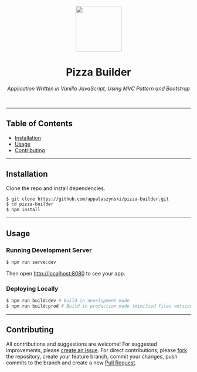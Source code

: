 <div align="center">
  <a href="https://github.com/appalaszynski/pizza-builder">
    <img src="https://user-images.githubusercontent.com/35331661/42723051-d7822b44-8756-11e8-8a2f-6a233e35dffa.png" height="125px">
  </a>
  <h1>Pizza Builder</h1>
  <p>
    <em>Application Written in Vanilla JavaScript, Using MVC Pattern and Bootstrap</em>
  </p>
  <br>
</div>

---

## Table of Contents

* [Installation](#installation)
* [Usage](#usage)
* [Contributing](#contributing)

---

## Installation

Clone the repo and install dependencies.

```bash
$ git clone https://github.com/appalaszynski/pizza-builder.git
$ cd pizza-builder
$ npm install                          
```
---

## Usage

### Running Development Server

```bash
$ npm run serve:dev                 
```

Then open [http://localhost:8080](http://localhost:8080) to see your app.

### Deploying Locally

```bash
$ npm run build:dev # Build in development mode
$ npm run build:prod # Build in production mode (minified files versions, external stylesheets)
```

---

## Contributing

All contributions and suggestions are welcome! For suggested improvements, please [create an issue](https://github.com/appalaszynski/pizza-builder/issues). For direct contributions, please [fork](https://github.com/appalaszynski/pizza-builder/fork) the repository, create your feature branch, commit your changes, push commits to the branch and create a new [Pull Request](https://github.com/appalaszynski/pizza-builder/pulls).
